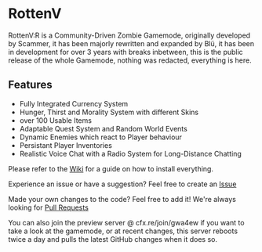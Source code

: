 # RottenV
RottenV:R is a Community-Driven Zombie Gamemode, originally developed by Scammer, it has been majorly rewritten and expanded by Blü, it has been in development for over 3 years with breaks inbetween, this is the public release of the whole Gamemode, nothing was redacted, everything is here.

## Features
- Fully Integrated Currency System
- Hunger, Thirst and Morality System with different Skins
- over 100 Usable Items
- Adaptable Quest System and Random World Events
- Dynamic Enemies which react to Player behaviour
- Persistant Player Inventories
- Realistic Voice Chat with a Radio System for Long-Distance Chatting


Please refer to the [Wiki](https://github.com/Bluethefurry/RottenV/wiki) for a guide on how to install everything.

Experience an issue or have a suggestion? Feel free to create an [Issue](https://github.com/Bluethefurry/RottenV/issues)

Made your own changes to the code? Feel free to add it! We're always looking for [Pull Requests](https://github.com/Bluethefurry/RottenV/pulls)

You can also join the preview server @ cfx.re/join/gwa4ew if you want to take a look at the gamemode, or at recent changes, this server reboots twice a day and pulls the latest GitHub changes when it does so.
